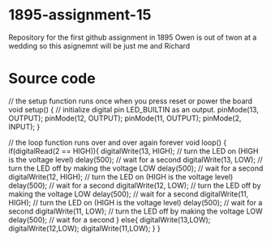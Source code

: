 # 1895-assignment-15
Repository for the first github assignment in 1895
Owen is out of twon at a wedding so this asignemnt will be just me and Richard

# Source code
// the setup function runs once when you press reset or power the board
void setup() {
  // initialize digital pin LED_BUILTIN as an output.
  pinMode(13, OUTPUT);
  pinMode(12, OUTPUT);
  pinMode(11, OUTPUT);
  pinMode(2, INPUT);
}

// the loop function runs over and over again forever
void loop() {
  if(digitalRead(2 == HIGH)){
    digitalWrite(13, HIGH);   // turn the LED on (HIGH is the voltage level)
    delay(500);                       // wait for a second
    digitalWrite(13, LOW);    // turn the LED off by making the voltage LOW
    delay(500);                       // wait for a second
    digitalWrite(12, HIGH);   // turn the LED on (HIGH is the voltage level)
    delay(500);                       // wait for a second
    digitalWrite(12, LOW);    // turn the LED off by making the voltage LOW
    delay(500);                       // wait for a second
    digitalWrite(11, HIGH);   // turn the LED on (HIGH is the voltage level)
    delay(500);                       // wait for a second
    digitalWrite(11, LOW);    // turn the LED off by making the voltage LOW
    delay(500);                       // wait for a second
  }
  else{
    digitalWrite(13,LOW);
    digitalWrite(12,LOW);
    digitalWrite(11,LOW);
  }
}
